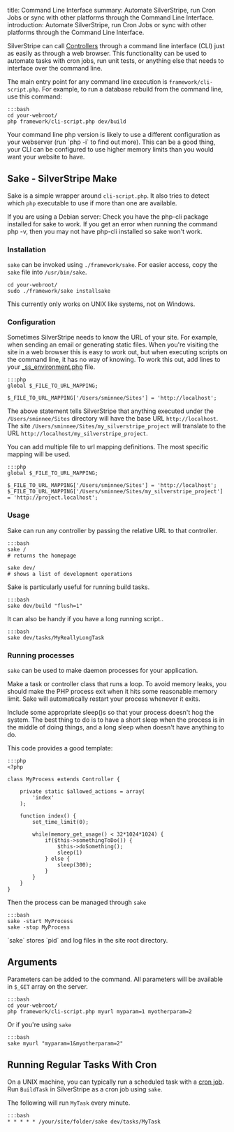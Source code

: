 title: Command Line Interface
summary: Automate SilverStripe, run Cron Jobs or sync with other platforms through the Command Line Interface.
introduction: Automate SilverStripe, run Cron Jobs or sync with other platforms through the Command Line Interface.

SilverStripe can call [Controllers](../controllers) through a command line interface (CLI) just as easily as through a 
web browser. This functionality can be used to automate tasks with cron jobs, run unit tests, or anything else that 
needs to interface over the command line.

The main entry point for any command line execution is `framework/cli-script.php`. For example, to run a database 
rebuild from the command line, use this command:
	
	:::bash
	cd your-webroot/
	php framework/cli-script.php dev/build

<div class="notice">
Your command line php version is likely to use a different configuration as your webserver (run `php -i` to find out 
more). This can be a good thing, your CLI can be configured to use higher memory limits than you would want your website
to have.
</div>

## Sake - SilverStripe Make

Sake is a simple wrapper around `cli-script.php`. It also tries to detect which `php` executable to use if more than one 
are available.

<div class="info" markdown='1'>
If you are using a Debian server: Check you have the php-cli package installed for sake to work. If you get an error 
when running the command php -v, then you may not have php-cli installed so sake won't work.
</div>

### Installation

`sake` can be invoked using `./framework/sake`. For easier access, copy the `sake` file into `/usr/bin/sake`.

	cd your-webroot/
	sudo ./framework/sake installsake

<div class="warning">
This currently only works on UNIX like systems, not on Windows.
</div>

### Configuration

Sometimes SilverStripe needs to know the URL of your site. For example, when sending an email or generating static 
files. When you're visiting the site in a web browser this is easy to work out, but when executing scripts on the 
command line, it has no way of knowing. To work this out, add lines to your 
[_ss_environment.php](/getting_started/environment_management) file.

	:::php
	global $_FILE_TO_URL_MAPPING;

	$_FILE_TO_URL_MAPPING['/Users/sminnee/Sites'] = 'http://localhost';

The above statement tells SilverStripe that anything executed under the `/Users/sminnee/Sites` directory will have the
base URL `http://localhost`. The site `/Users/sminnee/Sites/my_silverstripe_project` will translate to the URL
`http://localhost/my_silverstripe_project`.

You can add multiple file to url mapping definitions. The most specific mapping will be used.

	:::php
	global $_FILE_TO_URL_MAPPING;

	$_FILE_TO_URL_MAPPING['/Users/sminnee/Sites'] = 'http://localhost';
	$_FILE_TO_URL_MAPPING['/Users/sminnee/Sites/my_silverstripe_project'] = 'http://project.localhost';

### Usage

Sake can run any controller by passing the relative URL to that controller.

	:::bash
	sake /
	# returns the homepage

	sake dev/
	# shows a list of development operations

Sake is particularly useful for running build tasks.
	
	:::bash
	sake dev/build "flush=1"

It can also be handy if you have a long running script..
	
	:::bash
	sake dev/tasks/MyReallyLongTask

### Running processes

`sake` can be used to make daemon processes for your application.

Make a task or controller class that runs a loop. To avoid memory leaks, you should make the PHP process exit when it 
hits some reasonable memory limit. Sake will automatically restart your process whenever it exits.

Include some appropriate sleep()s so that your process doesn't hog the system. The best thing to do is to have a short 
sleep when the process is in the middle of doing things, and a long sleep when doesn't have anything to do.

This code provides a good template:

	:::php
	<?php

	class MyProcess extends Controller {

		private static $allowed_actions = array(
			'index'
		);

		function index() {
			set_time_limit(0);

			while(memory_get_usage() < 32*1024*1024) {
				if($this->somethingToDo()) {
					$this->doSomething();
					sleep(1)
				} else {
					sleep(300);
				}
			}
		}
	}

Then the process can be managed through `sake`

	:::bash
	sake -start MyProcess
	sake -stop MyProcess



<div class="notice">
`sake` stores `pid` and log files in the site root directory.
</div>

## Arguments

Parameters can be added to the command. All parameters will be available in `$_GET` array on the server.

	:::bash
	cd your-webroot/
	php framework/cli-script.php myurl myparam=1 myotherparam=2

Or if you're using `sake`

	:::bash
	sake myurl "myparam=1&myotherparam=2"

## Running Regular Tasks With Cron

On a UNIX machine, you can typically run a scheduled task with a [cron job](http://en.wikipedia.org/wiki/Cron). Run
`BuildTask` in SilverStripe as a cron job using `sake`. 

The following will run `MyTask` every minute.

	:::bash
	* * * * * /your/site/folder/sake dev/tasks/MyTask
